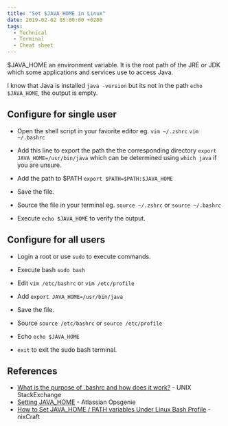 ```yaml
---
title: "Set $JAVA_HOME in Linux"
date: 2019-02-02 05:00:00 +0200
tags:
  - Technical
  - Terminal
  - Cheat sheet
---
```


\$JAVA_HOME an environment variable. It is the root path of the JRE or JDK
which some applications and services use to access Java.

I know that Java is installed `java -version` but its not in the path
`echo $JAVA_HOME`, the output is empty.

## Configure for single user

- Open the shell script in your favorite editor eg. `vim ~/.zshrc` `vim ~/.bashrc`

- Add this line to export the path the the corresponding directory
  `export JAVA_HOME=/usr/bin/java` which can be determined using
  `which java` if you are unsure.

- Add the path to \$PATH `export $PATH=$PATH:$JAVA_HOME`

- Save the file.

- Source the file in your terminal eg. `source ~/.zshrc` or `source ~/.bashrc`

- Execute `echo $JAVA_HOME` to verify the output.

## Configure for all users

- Login a root or use `sudo` to execute commands.

- Execute bash `sudo bash`

- Edit `vim /etc/bashrc` or `vim /etc/profile`

- Add `export JAVA_HOME=/usr/bin/java`

- Save the file.

- Source `source /etc/bashrc` or `source /etc/profile`

- Echo `echo $JAVA_HOME`

- `exit` to exit the sudo bash terminal.

## References

- [What is the purpose of .bashrc and how does it work?](https://unix.stackexchange.com/questions/129143/what-is-the-purpose-of-bashrc-and-how-does-it-work) - UNIX StackExchange
- [Setting JAVA_HOME](https://docs.opsgenie.com/docs/setting-java_home) - Atlassian Opsgenie
- [How to Set JAVA_HOME / PATH variables Under Linux Bash Profile](https://www.cyberciti.biz/faq/linux-unix-set-java_home-path-variable/) - nixCraft
